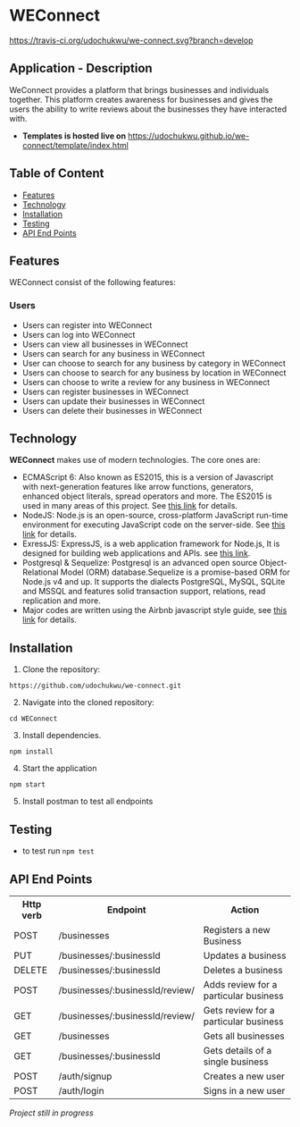 # WEConnect

https://travis-ci.org/udochukwu/we-connect.svg?branch=develop

## Application - Description
WeConnect provides a platform that brings businesses and individuals together. This platform
creates awareness for businesses and gives the users the ability to write reviews about the
businesses they have interacted with.
* <b>Templates is hosted live on</b> https://udochukwu.github.io/we-connect/template/index.html
## Table of Content

* [Features](#features)
* [Technology](#technology)
* [Installation](#installation)
* [Testing](#testing)
* [API End Points](#api-end-points)

## Features
WEConnect consist of the following features:
###  Users
* Users can register into WEConnect
* Users can log into WEConnect
* Users can view all businesses in WEConnect
* Users can search for any business in WEConnect
* User can choose to search for any business by category in WEConnect
* Users can choose to search for any business by location in WEConnect
* Users can choose to write a review for any business in WEConnect
* Users can register businesses in WEConnect
* Users can update their businesses in WEConnect
* Users can delete their businesses in WEConnect

## Technology

**WEConnect** makes use of modern technologies. The core ones are:

* ECMAScript 6: Also known as ES2015, this is a version of Javascript with
    next-generation features like arrow functions, generators, enhanced object literals,
    spread operators and more. The ES2015 is used in many areas of this project. See [this link](https://en.wikipedia.org/wiki/ECMAScript) for details.
* NodeJS: Node.js is an open-source, cross-platform JavaScript run-time environment for executing JavaScript code on the server-side.
    See [this link](https://en.wikipedia.org/wiki/Node.js) for details.
* ExressJS: ExpressJS, is a web application framework for Node.js, It is designed for building web applications and APIs.
    see [this link](https://en.wikipedia.org/wiki/Express.js).
* Postgresql & Sequelize: Postgresql is an advanced open source Object-Relational Model (ORM) database.Sequelize is a promise-based ORM for Node.js v4 and up. It supports the dialects PostgreSQL, MySQL, SQLite and MSSQL and features solid transaction support, relations, read replication and more.
* Major codes are written using the Airbnb javascript style guide, see [this link](https://github.com/airbnb/javascript) for details.

## Installation
1. Clone the repository:
```
https://github.com/udochukwu/we-connect.git
```
2. Navigate into the cloned repository:
```
cd WEConnect
```
3. Install dependencies.
```
npm install
```
4. Start the application
```
npm start
```
5. Install postman to test all endpoints

## Testing
- to test run `npm test`

## API End Points
<table>
<tr><th>Http verb</th><th>Endpoint</th><th>Action</th></tr>
<tr> <td>POST</td> <td> /businesses </td> <td>Registers a new Business </td></tr>
<tr> <td>PUT</td> <td>/businesses/:businessId </td><td>Updates a business</td></tr>
<tr> <td>DELETE</td><td> /businesses/:businessId </td><td> Deletes a business</td></tr>
<tr><td> POST </td><td>/businesses/:businessId/review/</td><td>  Adds review for a particular business</td></tr>
<tr> <td>GET </td><td>/businesses/:businessId/review/</td><td> Gets review for a particular business</td><tr>
<tr><td>GET </td><td>/businesses </td><td> Gets all businesses</td></tr>
<tr> <td>GET</td> <td>/businesses/:businessId</td><td> Gets details of a single business</td></tr>
<tr><td> POST </td><td>/auth/signup </td><td> Creates a new user</td></tr>
<tr><td> POST </td><td>/auth/login </td><td> Signs in a new user</td></tr>
</table>

<i>Project still in progress</i>